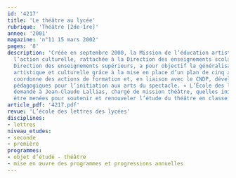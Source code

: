 ```yaml
---
id: '4217'
title: 'Le théâtre au lycée'
rubrique: 'Théâtre [2de-1re]'
annee: '2001'
magazine: 'n°11 15 mars 2002'
pages: '8'
description: 'Créée en septembre 2000, la Mission de l’éducation artistique et de
  l’action culturelle, rattachée à la Direction des enseignements scolaires et à la
  Direction des enseignements supérieurs, a pour objectif la généralisation de l’éducation
  artistique et culturelle grâce à la mise en place d’un plan de cinq ans. La mission
  coordonne des actions de formation et, en liaison avec le CNDP, développe des outils
  pédagogiques pour l’initiation aux arts du spectacle. « L’École des lettres » a
  demandé à Jean-Claude Lallias, chargé de mission théâtre, quelles initiatives allaient
  être menées pour soutenir et renouveler l’étude du théâtre en classe.'
article_pdf: '4217.pdf'
revue: 'L’école des lettres des lycées'
disciplines:
- lettres
niveau_etudes:
- seconde
- première
programmes:
- objet d’étude - théâtre
- mise en œuvre des programmes et progressions annuelles
---
```

